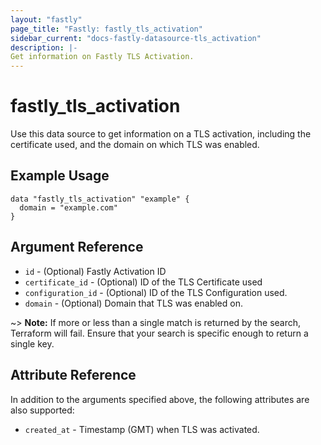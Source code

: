 ```yaml
---
layout: "fastly"
page_title: "Fastly: fastly_tls_activation"
sidebar_current: "docs-fastly-datasource-tls_activation"
description: |-
Get information on Fastly TLS Activation.
---
```


# fastly_tls_activation

Use this data source to get information on a TLS activation, including the certificate used, and the domain on which TLS was enabled.

## Example Usage

```hcl
data "fastly_tls_activation" "example" {
  domain = "example.com"
}
```

## Argument Reference
* `id` - (Optional) Fastly Activation ID
* `certificate_id` - (Optional) ID of the TLS Certificate used
* `configuration_id` - (Optional) ID of the TLS Configuration used.
* `domain` - (Optional) Domain that TLS was enabled on.

~> **Note:** If more or less than a single match is returned by the search, Terraform will fail. Ensure that your search is specific enough to return a single key.

## Attribute Reference

In addition to the arguments specified above, the following attributes are also supported:

* `created_at` - Timestamp (GMT) when TLS was activated.
